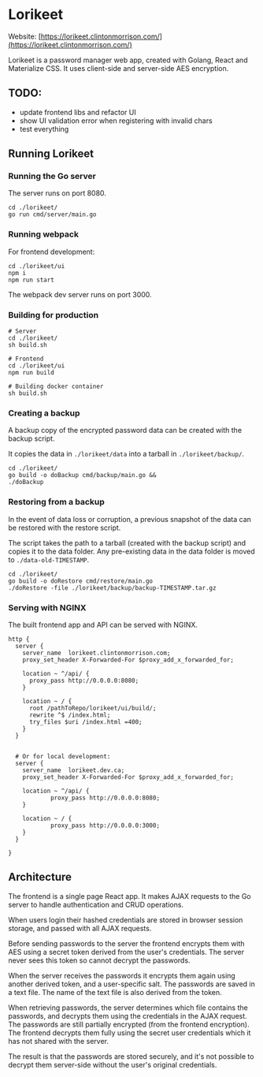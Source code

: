 # Lorikeet

Website: [https://lorikeet.clintonmorrison.com/](https://lorikeet.clintonmorrison.com/)

Lorikeet is a password manager web app, created with Golang, React and Materialize CSS. It uses client-side and server-side AES encryption.

## TODO:
- update frontend libs and refactor UI
- show UI validation error when registering with invalid chars
- test everything

## Running Lorikeet

### Running the Go server

The server runs on port 8080.
```
cd ./lorikeet/
go run cmd/server/main.go
```

### Running webpack
For frontend development:
```
cd ./lorikeet/ui
npm i
npm run start
```

The webpack dev server runs on port 3000.

### Building for production
```
# Server
cd ./lorikeet/
sh build.sh

# Frontend
cd ./lorikeet/ui
npm run build

# Building docker container
sh build.sh
```

### Creating a backup
A backup copy of the encrypted password data can be created with the backup script.

It copies the data in `./lorikeet/data` into a tarball in `./lorikeet/backup/`.

```
cd ./lorikeet/
go build -o doBackup cmd/backup/main.go &&
./doBackup
```

### Restoring from a backup
In the event of data loss or corruption, a previous snapshot of the data can be restored with the restore script.

The script takes the path to a tarball (created with the backup script) and copies it to the data folder. 
Any pre-existing data in the data folder  is moved to `./data-old-TIMESTAMP`.

```
cd ./lorikeet/
go build -o doRestore cmd/restore/main.go
./doRestore -file ./lorikeet/backup/backup-TIMESTAMP.tar.gz
```

### Serving with NGINX
The built frontend app and API can be served with NGINX.

```
http {
  server {
    server_name  lorikeet.clintonmorrison.com;
    proxy_set_header X-Forwarded-For $proxy_add_x_forwarded_for;

    location ~ ^/api/ {
      proxy_pass http://0.0.0.0:8080;
    }

    location ~ / {
      root /pathToRepo/lorikeet/ui/build/;
      rewrite ^$ /index.html;
      try_files $uri /index.html =400;
    }
  }


  # Or for local development:
  server {
    server_name  lorikeet.dev.ca;
    proxy_set_header X-Forwarded-For $proxy_add_x_forwarded_for;

    location ~ ^/api/ {
            proxy_pass http://0.0.0.0:8080;
    }

    location ~ / {
            proxy_pass http://0.0.0.0:3000;
    }
  }

}
```


## Architecture
The frontend is a single page React app. It makes AJAX requests to the Go server to handle authentication and CRUD operations.

When users login their hashed credentials are stored in browser session storage, and passed with all AJAX requests.

Before sending passwords to the server the frontend encrypts them with AES using a secret token derived from the user's credentials.
The server never sees this token so cannot decrypt the passwords.

When the server receives the passwords it encrypts them again using another derived token, and a user-specific salt.
The passwords are saved in a text file. The name of the text file is also derived from the token.

When retrieving passwords, the server determines which file contains the passwords, and decrypts them using the credentials in the AJAX request.
The passwords are still partially encrypted (from the frontend encryption). The frontend decrypts them fully using the secret user credentials which it has not shared with the server.

The result is that the passwords are stored securely, and it's not possible to decrypt them server-side without the user's original credentials.
